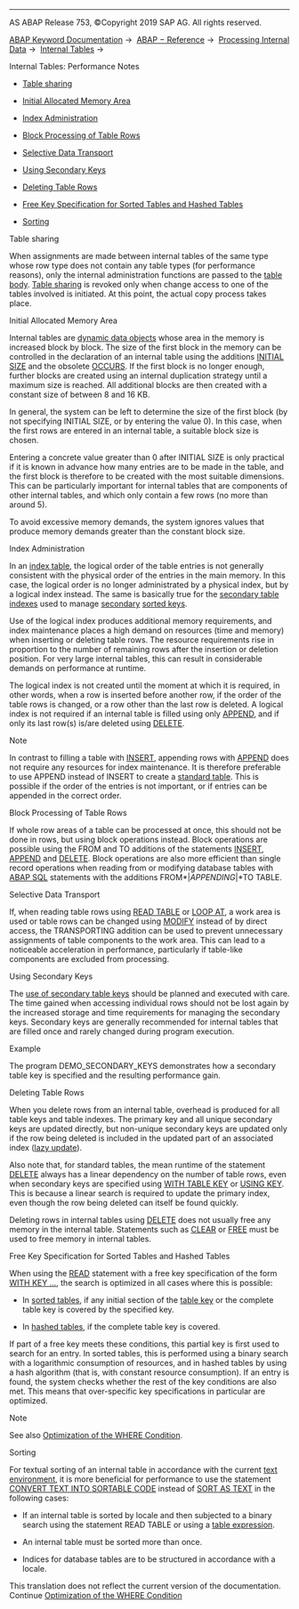   

* * *

AS ABAP Release 753, ©Copyright 2019 SAP AG. All rights reserved.

[ABAP Keyword Documentation](javascript:call_link\('abenabap.htm'\)) →  [ABAP − Reference](javascript:call_link\('abenabap_reference.htm'\)) →  [Processing Internal Data](javascript:call_link\('abenabap_data_working.htm'\)) →  [Internal Tables](javascript:call_link\('abenitab.htm'\)) → 

Internal Tables: Performance Notes

-   [Table sharing](#@@ITOC@@ABENITAB_PERFO_1)

-   [Initial Allocated Memory Area](#@@ITOC@@ABENITAB_PERFO_2)

-   [Index Administration](#@@ITOC@@ABENITAB_PERFO_3)

-   [Block Processing of Table Rows](#@@ITOC@@ABENITAB_PERFO_4)

-   [Selective Data Transport](#@@ITOC@@ABENITAB_PERFO_5)

-   [Using Secondary Keys](#@@ITOC@@ABENITAB_PERFO_6)

-   [Deleting Table Rows](#@@ITOC@@ABENITAB_PERFO_7)

-   [Free Key Specification for Sorted Tables and Hashed Tables](#@@ITOC@@ABENITAB_PERFO_8)

-   [Sorting](#@@ITOC@@ABENITAB_PERFO_9)

Table sharing

When assignments are made between internal tables of the same type whose row type does not contain any table types (for performance reasons), only the internal administration functions are passed to the [table body](javascript:call_link\('abentable_body_glosry.htm'\) "Glossary Entry"). [Table sharing](javascript:call_link\('abentable_sharing_glosry.htm'\) "Glossary Entry") is revoked only when change access to one of the tables involved is initiated. At this point, the actual copy process takes place.

Initial Allocated Memory Area

Internal tables are [dynamic data objects](javascript:call_link\('abendynamic_data_object_glosry.htm'\) "Glossary Entry") whose area in the memory is increased block by block. The size of the first block in the memory can be controlled in the declaration of an internal table using the additions [INITIAL SIZE](javascript:call_link\('abaptypes_itab.htm'\)) and the obsolete [OCCURS](javascript:call_link\('abapdata_occurs.htm'\)). If the first block is no longer enough, further blocks are created using an internal duplication strategy until a maximum size is reached. All additional blocks are then created with a constant size of between 8 and 16 KB.

In general, the system can be left to determine the size of the first block (by not specifying INITIAL SIZE, or by entering the value 0). In this case, when the first rows are entered in an internal table, a suitable block size is chosen.

Entering a concrete value greater than 0 after INITIAL SIZE is only practical if it is known in advance how many entries are to be made in the table, and the first block is therefore to be created with the most suitable dimensions. This can be particularly important for internal tables that are components of other internal tables, and which only contain a few rows (no more than around 5).

To avoid excessive memory demands, the system ignores values that produce memory demands greater than the constant block size.

Index Administration

In an [index table](javascript:call_link\('abenindex_table_glosry.htm'\) "Glossary Entry"), the logical order of the table entries is not generally consistent with the physical order of the entries in the main memory. In this case, the logical order is no longer administrated by a physical index, but by a logical index instead. The same is basically true for the [secondary table indexes](javascript:call_link\('abensecondary_table_index_glosry.htm'\) "Glossary Entry") used to manage [secondary](javascript:call_link\('abensecondary_table_key_glosry.htm'\) "Glossary Entry") [sorted keys](javascript:call_link\('abensorted_key_glosry.htm'\) "Glossary Entry").

Use of the logical index produces additional memory requirements, and index maintenance places a high demand on resources (time and memory) when inserting or deleting table rows. The resource requirements rise in proportion to the number of remaining rows after the insertion or deletion position. For very large internal tables, this can result in considerable demands on performance at runtime.

The logical index is not created until the moment at which it is required, in other words, when a row is inserted before another row, if the order of the table rows is changed, or a row other than the last row is deleted. A logical index is not required if an internal table is filled using only [APPEND](javascript:call_link\('abapappend.htm'\)), and if only its last row(s) is/are deleted using [DELETE](javascript:call_link\('abapdelete_itab.htm'\)).

Note

In contrast to filling a table with [INSERT](javascript:call_link\('abapinsert_itab.htm'\)), appending rows with [APPEND](javascript:call_link\('abapappend.htm'\)) does not require any resources for index maintenance. It is therefore preferable to use APPEND instead of INSERT to create a [standard table](javascript:call_link\('abenstandard_table_glosry.htm'\) "Glossary Entry"). This is possible if the order of the entries is not important, or if entries can be appended in the correct order.

Block Processing of Table Rows

If whole row areas of a table can be processed at once, this should not be done in rows, but using block operations instead. Block operations are possible using the FROM and TO additions of the statements [INSERT](javascript:call_link\('abapinsert_itab.htm'\)), [APPEND](javascript:call_link\('abapappend.htm'\)) and [DELETE](javascript:call_link\('abapdelete_itab.htm'\)). Block operations are also more efficient than single record operations when reading from or modifying database tables with [ABAP SQL](javascript:call_link\('abenopen_sql_glosry.htm'\) "Glossary Entry") statements with the additions FROM*|*APPENDING*|*TO TABLE.

Selective Data Transport

If, when reading table rows using [READ TABLE](javascript:call_link\('abapread_table.htm'\)) or [LOOP AT](javascript:call_link\('abaploop_at_itab.htm'\)), a work area is used or table rows can be changed using [MODIFY](javascript:call_link\('abapmodify_itab.htm'\)) instead of by direct access, the TRANSPORTING addition can be used to prevent unnecessary assignments of table components to the work area. This can lead to a noticeable acceleration in performance, particularly if table-like components are excluded from processing.

Using Secondary Keys

The [use of secondary table keys](javascript:call_link\('abenitab_key_secondary_usage.htm'\)) should be planned and executed with care. The time gained when accessing individual rows should not be lost again by the increased storage and time requirements for managing the secondary keys. Secondary keys are generally recommended for internal tables that are filled once and rarely changed during program execution.

Example

The program DEMO\_SECONDARY\_KEYS demonstrates how a secondary table key is specified and the resulting performance gain.

Deleting Table Rows

When you delete rows from an internal table, overhead is produced for all table keys and table indexes. The primary key and all unique secondary keys are updated directly, but non-unique secondary keys are updated only if the row being deleted is included in the updated part of an associated index ([lazy update](javascript:call_link\('abenlazy_update_glosry.htm'\) "Glossary Entry")).

Also note that, for standard tables, the mean runtime of the statement [DELETE](javascript:call_link\('abapdelete_itab.htm'\)) always has a linear dependency on the number of table rows, even when secondary keys are specified using [WITH TABLE KEY](javascript:call_link\('abapdelete_itab_key.htm'\)) or [USING KEY](javascript:call_link\('abapdelete_itab_key.htm'\)). This is because a linear search is required to update the primary index, even though the row being deleted can itself be found quickly.

Deleting rows in internal tables using [DELETE](javascript:call_link\('abapdelete_itab.htm'\)) does not usually free any memory in the internal table. Statements such as [CLEAR](javascript:call_link\('abapclear.htm'\)) or [FREE](javascript:call_link\('abapfree_dataobject.htm'\)) must be used to free memory in internal tables.

Free Key Specification for Sorted Tables and Hashed Tables

When using the [READ](javascript:call_link\('abapread_table.htm'\)) statement with a free key specification of the form [WITH KEY ...](javascript:call_link\('abapread_table_free.htm'\)), the search is optimized in all cases where this is possible:

-   In [sorted tables](javascript:call_link\('abensorted_table_glosry.htm'\) "Glossary Entry"), if any initial section of the [table key](javascript:call_link\('abentable_key_glosry.htm'\) "Glossary Entry") or the complete table key is covered by the specified key.

-   In [hashed tables](javascript:call_link\('abenhashed_table_glosry.htm'\) "Glossary Entry"), if the complete table key is covered.

If part of a free key meets these conditions, this partial key is first used to search for an entry. In sorted tables, this is performed using a binary search with a logarithmic consumption of resources, and in hashed tables by using a hash algorithm (that is, with constant resource consumption). If an entry is found, the system checks whether the rest of the key conditions are also met. This means that over-specific key specifications in particular are optimized.

Note

See also [Optimization of the WHERE Condition](javascript:call_link\('abenitab_where_optimization.htm'\)).

Sorting

For textual sorting of an internal table in accordance with the current [text environment](javascript:call_link\('abentext_environment_glosry.htm'\) "Glossary Entry"), it is more beneficial for performance to use the statement [CONVERT TEXT INTO SORTABLE CODE](javascript:call_link\('abapconvert_text.htm'\)) instead of [SORT AS TEXT](javascript:call_link\('abapsort_itab.htm'\)) in the following cases:

-   If an internal table is sorted by locale and then subjected to a binary search using the statement READ TABLE or using a [table expression](javascript:call_link\('abentable_expressions.htm'\)).

-   An internal table must be sorted more than once.

-   Indices for database tables are to be structured in accordance with a locale.

This translation does not reflect the current version of the documentation.
Continue
[Optimization of the WHERE Condition](javascript:call_link\('abenitab_where_optimization.htm'\))